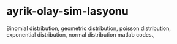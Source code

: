 # ayrik-olay-sim-lasyonu
Binomial distribution, geometric distribution, poisson distribution, exponential distribution, normal distribution matlab codes., 
